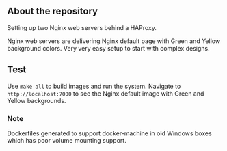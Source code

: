 ## About the repository

Setting up two Nginx web servers behind a HAProxy. 

Nginx web servers are delivering Nginx default page with Green and Yellow background colors. Very very easy setup to start with complex designs.

## Test

Use `make all` to build images and run the system. Navigate to `http://localhost:7000` to see the Nginx default image with Green and Yellow backgrounds.

### Note

Dockerfiles generated to support docker-machine in old Windows boxes which has poor volume mounting support.

